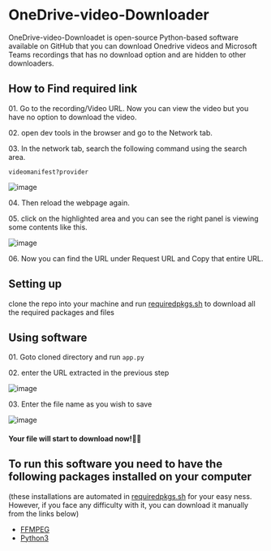 <h1>OneDrive-video-Downloader</h1>

<p>OneDrive-video-Downloadet is open-source Python-based software available on GitHub that you can download Onedrive videos and Microsoft Teams recordings that has no download option and are hidden to other downloaders.</p>



<h2>How to Find required link</h2>


<p>01. Go to the recording/Video URL. Now you can view the video but you have no option to download the video.</p>
<p>02. open dev tools in the browser and go to the Network tab.</p>
<p>03. In the network tab, search the following command using the search area.

<code>videomanifest?provider</code></p>
![image](https://github.com/virajray/OneDrive-video-Downloader/assets/36956604/1444d28f-e3a0-4ada-9e40-96c13a4ddeff)


<p>04. Then reload the webpage again.</p>

<p>05. click on the highlighted area and you can see the right panel is viewing some contents like this.</p>

![image](https://github.com/virajray/OneDrive-video-Downloader/assets/36956604/f74d6edf-2374-4aba-a5f9-cd88b9f08edf)



<p>06. Now you can find the URL under Request URL and Copy that entire URL.</p>

<h2>Setting up</h2>
<p>clone the repo into your machine and run <a href="requiredpkgs.sh">requiredpkgs.sh</a> to download all the required packages and files</p>

<h2>Using software</h2>
<p>01. Goto cloned directory and run <code>app.py</code></p>
<p>02. enter the URL extracted in the previous step </p>

![image](https://github.com/virajray/OneDrive-video-Downloader/assets/36956604/0aea34c5-7506-4db2-9d05-dc18e38a77e8)

<p>03. Enter the file name as you wish to save</p>

![image](https://github.com/virajray/OneDrive-video-Downloader/assets/36956604/e36457b7-925d-483e-92ed-1c1dae0322a5)

<h4>Your file will start to download now!🎉✨</h4>

<h2>To run this software you need to have the following packages installed on your computer</h2>
(these installations are automated in <a href="requiredpkgs.sh">requiredpkgs.sh</a> for your easy ness. However, if you face any difficulty with it, you can download it manually from the links below)
<ul>
<li><a href="https://www.ffmpeg.org/download.html">FFMPEG</a></li>
<li><a href="https://www.python.org/downloads/release/python-3120/">Python3</a></li>
</ul>

